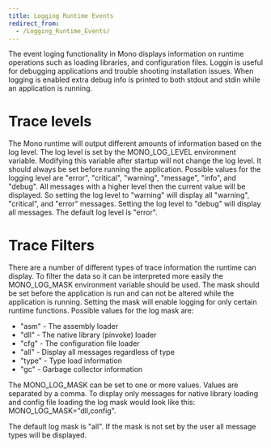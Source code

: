 ```yaml
---
title: Logging Runtime Events
redirect_from:
  - /Logging_Runtime_Events/
---
```


The event loging functionality in Mono displays information on runtime operations such as loading libraries, and configuration files. Loggin is useful for debugging applications and trouble shooting installation issues. When logging is enabled extra debug info is printed to both stdout and stdin while an application is running.

Trace levels
============

The Mono runtime will output different amounts of information based on the log level. The log level is set by the MONO_LOG_LEVEL environment variable. Modifying this variable after startup will not change the log level. It should always be set before running the application. Possible values for the logging level are "error", "critical", "warning", "message", "info", and "debug". All messages with a higher level then the current value will be displayed. So setting the log level to "warning" will display all "warning", "critical", and "error" messages. Setting the log level to "debug" will display all messages. The default log level is "error".

Trace Filters
=============

There are a number of different types of trace information the runtime can display. To filter the data so it can be interpreted more easily the MONO_LOG_MASK environment variable should be used. The mask should be set before the application is run and can not be altered while the application is running. Setting the mask will enable logging for only certain runtime functions. Possible values for the log mask are:

-   "asm" - The assembly loader
-   "dll" - The native library (pinvoke) loader
-   "cfg" - The configuration file loader
-   "all" - Display all messages regardless of type
-   "type" - Type load information
-   "gc" - Garbage collector information

The MONO_LOG_MASK can be set to one or more values. Values are separated by a comma. To display only messages for native library loading and config file loading the log mask would look like this: MONO_LOG_MASK="dll,config".

The default log mask is "all". If the mask is not set by the user all message types will be displayed.

